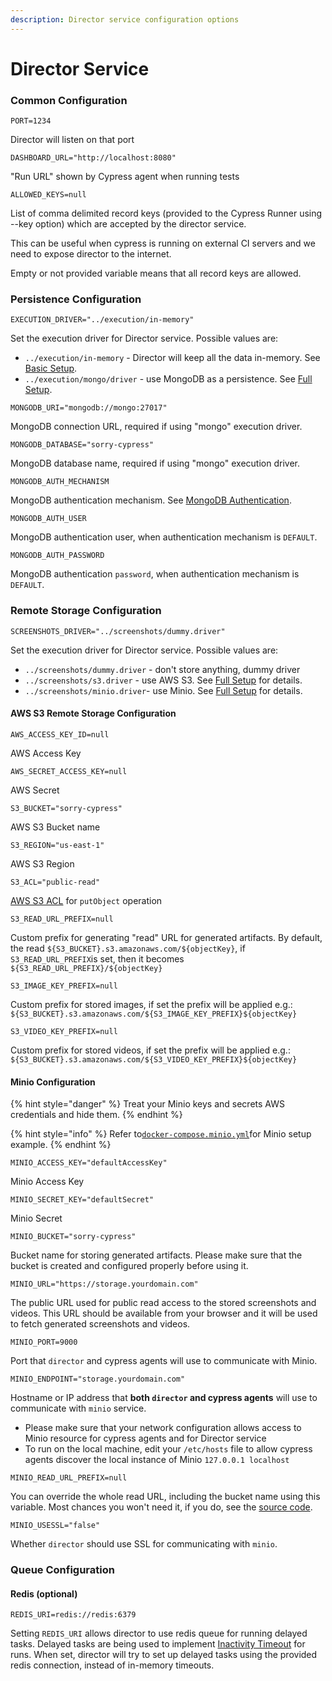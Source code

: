 ```yaml
---
description: Director service configuration options
---
```


# Director Service

### Common Configuration

`PORT=1234`

Director will listen on that port



`DASHBOARD_URL="http://localhost:8080"`

"Run URL" shown by Cypress agent when running tests



`ALLOWED_KEYS=null`

List of comma delimited record keys \(provided to the Cypress Runner using --key option\) which are accepted by the director service.

This can be useful when cypress is running on external CI servers and we need to expose director to the internet.

Empty or not provided variable means that all record keys are allowed.

### Persistence Configuration

`EXECUTION_DRIVER="../execution/in-memory"`

Set the execution driver for Director service. Possible values are:

* `../execution/in-memory` - Director will keep all the data in-memory. See [Basic Setup](in-memory.md).
* `../execution/mongo/driver` - use MongoDB as a persistence. See [Full Setup](persistent.md#director-service).



`MONGODB_URI="mongodb://mongo:27017"`

MongoDB connection URL, required if using "mongo" execution driver.



`MONGODB_DATABASE="sorry-cypress"`

MongoDB database name, required if using "mongo" execution driver.



`MONGODB_AUTH_MECHANISM`

MongoDB authentication mechanism. See [MongoDB Authentication](https://mongodb.github.io/node-mongodb-native/3.0/tutorials/connect/authenticating/).



`MONGODB_AUTH_USER`

MongoDB authentication user, when authentication mechanism is `DEFAULT`.



`MONGODB_AUTH_PASSWORD`

MongoDB authentication `password`, when authentication mechanism is `DEFAULT`.

### Remote Storage Configuration

`SCREENSHOTS_DRIVER="../screenshots/dummy.driver"`

Set the execution driver for Director service. Possible values are:

* `../screenshots/dummy.driver` - don't store anything, dummy driver
* `../screenshots/s3.driver` - use AWS S3. See [Full Setup](persistent.md#director-service) for details.
* `../screenshots/minio.driver`- use Minio. See [Full Setup](persistent.md#director-service) for details.

#### AWS S3 Remote Storage Configuration

`AWS_ACCESS_KEY_ID=null`

AWS Access Key



`AWS_SECRET_ACCESS_KEY=null`

AWS Secret  


`S3_BUCKET="sorry-cypress"`

AWS S3 Bucket name



`S3_REGION="us-east-1"`

AWS S3 Region



`S3_ACL="public-read"`

[AWS S3 ACL](https://docs.aws.amazon.com/AmazonS3/latest/API/API_PutObjectAcl.html) for `putObject` operation



`S3_READ_URL_PREFIX=null`

Custom prefix for generating "read" URL for generated artifacts. By default, the read `${S3_BUCKET}.s3.amazonaws.com/${objectKey}`, if `S3_READ_URL_PREFIX`is set, then it becomes `${S3_READ_URL_PREFIX}/${objectKey}`



`S3_IMAGE_KEY_PREFIX=null`

Custom prefix for stored images, if set the prefix will be applied e.g.: `${S3_BUCKET}.s3.amazonaws.com/${S3_IMAGE_KEY_PREFIX}${objectKey}`



`S3_VIDEO_KEY_PREFIX=null`

Custom prefix for stored videos, if set the prefix will be applied e.g.: `${S3_BUCKET}.s3.amazonaws.com/${S3_VIDEO_KEY_PREFIX}${objectKey}`



#### Minio Configuration

{% hint style="danger" %}
Treat your Minio keys and secrets AWS credentials and hide them. 
{% endhint %}

{% hint style="info" %}
Refer to[`docker-compose.minio.yml`](https://github.com/sorry-cypress/sorry-cypress/blob/master/docker-compose.minio.yml)for Minio setup example.
{% endhint %}

`MINIO_ACCESS_KEY="defaultAccessKey"`

Minio Access Key



`MINIO_SECRET_KEY="defaultSecret"`

Minio Secret



`MINIO_BUCKET="sorry-cypress"`

Bucket name for storing generated artifacts. Please make sure that the bucket is created and configured properly before using it.



`MINIO_URL="https://storage.yourdomain.com"`

The public URL used for public read access to the stored screenshots and videos. This URL should be available from your browser and it will be used to fetch generated screenshots and videos.



`MINIO_PORT=9000`

Port that `director` and cypress agents will use to communicate with Minio.



`MINIO_ENDPOINT="storage.yourdomain.com"`

Hostname or IP address that **both `director` and cypress agents** will use to communicate with `minio` service.

* Please make sure that your network configuration allows access to Minio resource for cypress agents and for Director service
* To run on the local machine, edit your `/etc/hosts` file to allow cypress agents discover the local instance of Minio `127.0.0.1 localhost`



`MINIO_READ_URL_PREFIX=null`

You can override the whole read URL, including the bucket name using this variable. Most chances you won't need it, if you do, see the [source code](https://github.com/sorry-cypress/sorry-cypress/blob/master/packages/director/src/screenshots/minio/minio.ts#L42).



`MINIO_USESSL="false"`

Whether `director` should use SSL for communicating with `minio`.

### Queue Configuration

#### Redis \(optional\)

`REDIS_URI=redis://redis:6379`

Setting `REDIS_URI` allows director to use redis queue for running delayed tasks. Delayed tasks are being used to implement [Inactivity Timeout](../concepts/inactivity-timeout.md) for runs. When set, director will try to set up delayed tasks using the provided redis connection, instead of in-memory timeouts.

